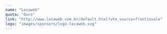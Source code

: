 ```yaml
---
name: "Locaweb"
quota: "Ouro"
link: "http://www.locaweb.com.br/default.html?utm_source=frontinvale"
logo: "images/sponsors/logo-locaweb.svg"
---
```

